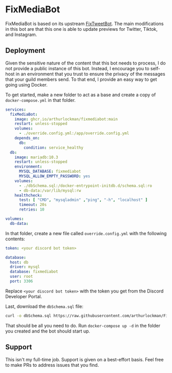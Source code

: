 # FixMediaBot

FixMediaBot is based on its upstream [FixTweetBot](https://github.com/KBotsWork/FixTweetBot). 
The main modifications in this bot are that this one is able to update previews for Twitter, Tiktok, and Instagram.

## Deployment

Given the sensitive nature of the content that this bot needs to process, I do not provide a public instance of this bot.
Instead, I encourage you to self-host in an environment that you trust to ensure the privacy of the messages that your
guild members send. To that end, I provide an easy way to get going using Docker.

To get started, make a new folder to act as a base and create a copy of `docker-compose.yml` in that folder.

```yml
services:
  fixMediaBot:
    image: ghcr.io/arthurlockman/fixmediabot:main
    restart: unless-stopped
    volumes:
      - ./override.config.yml:/app/override.config.yml
    depends_on:
      db:
        condition: service_healthy
  db:
    image: mariadb:10.3
    restart: unless-stopped
    environment:
      MYSQL_DATABASE: fixmediabot
      MYSQL_ALLOW_EMPTY_PASSWORD: yes
    volumes:
      - ./dbSchema.sql:/docker-entrypoint-initdb.d/schema.sql:ro
      - db-data:/var/lib/mysql:rw
    healthcheck:
      test: [ "CMD", "mysqladmin" ,"ping", "-h", "localhost" ]
      timeout: 20s
      retries: 10

volumes:
  db-data:
```

In that folder, create a new file called `override.config.yml` with the following contents:

```yml
token: <your discord bot token>

database:
  host: db
  driver: mysql
  database: fixmediabot
  user: root
  port: 3306
```

Replace `<your discord bot token>` with the token you get from the Discord Developer Portal.

Last, download the `dbSchema.sql` file:

```bash
curl -o dbSchema.sql https://raw.githubusercontent.com/arthurlockman/FixMediaBot/main/dbSchema.sql
```

That should be all you need to do. Run `docker-compose up -d` in the folder you created and the bot should start up.

## Support

This isn't my full-time job. Support is given on a best-effort basis. Feel free to make PRs to address issues that you find.
